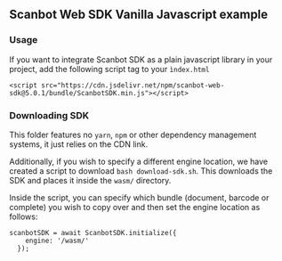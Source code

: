 ## Scanbot Web SDK Vanilla Javascript example

### Usage

If you want to integrate Scanbot SDK as a plain javascript library in your project, add the following script tag to your `ìndex.html`

```
<script src="https://cdn.jsdelivr.net/npm/scanbot-web-sdk@5.0.1/bundle/ScanbotSDK.min.js"></script>
```

### Downloading SDK

This folder features no `yarn`, `npm` or other dependency management systems, it just relies on the CDN link.

Additionally, if you wish to specify a different engine location, we have created a script to download `bash download-sdk.sh`. This downloads the SDK and places it inside the `wasm/` directory.

Inside the script, you can specify which bundle (document, barcode or complete) you wish to copy over and then set the engine location as follows:

```
scanbotSDK = await ScanbotSDK.initialize({
    engine: '/wasm/'
  });
```